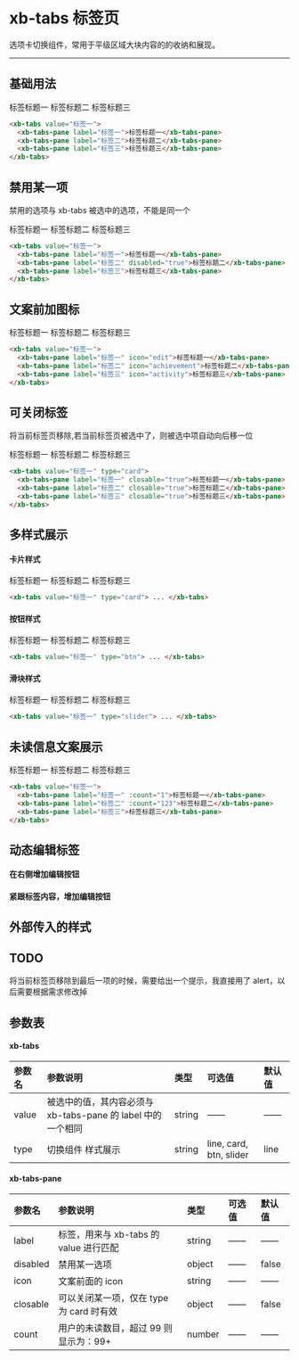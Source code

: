 # xb-tabs 标签页

选项卡切换组件，常用于平级区域大块内容的的收纳和展现。

---

## 基础用法

<div class="demo-button">
  <div>
    <xb-tabs value="标签一">
        <xb-tabs-pane label="标签一">标签标题一</xb-tabs-pane>
        <xb-tabs-pane label="标签二">标签标题二</xb-tabs-pane>
        <xb-tabs-pane label="标签三">标签标题三</xb-tabs-pane>
    </xb-tabs>
  </div>
</div>

```html
<xb-tabs value="标签一">
  <xb-tabs-pane label="标签一">标签标题一</xb-tabs-pane>
  <xb-tabs-pane label="标签二">标签标题二</xb-tabs-pane>
  <xb-tabs-pane label="标签三">标签标题三</xb-tabs-pane>
</xb-tabs>
```

## 禁用某一项

禁用的选项与 xb-tabs 被选中的选项，不能是同一个

<div class="demo-button">
  <div>
    <xb-tabs value="标签一">
        <xb-tabs-pane label="标签一">标签标题一</xb-tabs-pane>
        <xb-tabs-pane label="标签二" disabled="true">标签标题二</xb-tabs-pane>
        <xb-tabs-pane label="标签三">标签标题三</xb-tabs-pane>
    </xb-tabs>
  </div>
</div>

```html
<xb-tabs value="标签一">
  <xb-tabs-pane label="标签一">标签标题一</xb-tabs-pane>
  <xb-tabs-pane label="标签二" disabled="true">标签标题二</xb-tabs-pane>
  <xb-tabs-pane label="标签三">标签标题三</xb-tabs-pane>
</xb-tabs>
```

## 文案前加图标

<div class="demo-button">
  <div>
    <xb-tabs value="标签一">
        <xb-tabs-pane label="标签一" icon="edit">标签标题一</xb-tabs-pane>
        <xb-tabs-pane label="标签二" icon="achievement">标签标题二</xb-tabs-pane>
        <xb-tabs-pane label="标签三" icon="activity">标签标题三</xb-tabs-pane>
    </xb-tabs>
  </div>
</div>

```html
<xb-tabs value="标签一">
  <xb-tabs-pane label="标签一" icon="edit">标签标题一</xb-tabs-pane>
  <xb-tabs-pane label="标签二" icon="achievement">标签标题二</xb-tabs-pane>
  <xb-tabs-pane label="标签三" icon="activity">标签标题三</xb-tabs-pane>
</xb-tabs>
```

## 可关闭标签

将当前标签页移除,若当前标签页被选中了，则被选中项自动向后移一位

<div class="demo-button">
  <div>
    <xb-tabs value="标签一" type="card">
        <xb-tabs-pane label="标签一" closable="true">标签标题一</xb-tabs-pane>
        <xb-tabs-pane label="标签二" closable="true">标签标题二</xb-tabs-pane>
        <xb-tabs-pane label="标签三" closable="true">标签标题三</xb-tabs-pane>
    </xb-tabs>
  </div>
</div>

```html
<xb-tabs value="标签一" type="card">
  <xb-tabs-pane label="标签一" closable="true">标签标题一</xb-tabs-pane>
  <xb-tabs-pane label="标签二" closable="true">标签标题二</xb-tabs-pane>
  <xb-tabs-pane label="标签三" closable="true">标签标题三</xb-tabs-pane>
</xb-tabs>
```

## 多样式展示

#### 卡片样式

<div class="demo-button">
  <div>
    <xb-tabs value="标签一" type="card">
        <xb-tabs-pane label="标签一">标签标题一</xb-tabs-pane>
        <xb-tabs-pane label="标签二">标签标题二</xb-tabs-pane>
        <xb-tabs-pane label="标签三">标签标题三</xb-tabs-pane>
    </xb-tabs>
  </div>
</div>

```html
<xb-tabs value="标签一" type="card"> ... </xb-tabs>
```

#### 按钮样式

<div class="demo-button">
  <div>
  <xb-tabs value="标签一" type="btn">
        <xb-tabs-pane label="标签一">标签标题一</xb-tabs-pane>
        <xb-tabs-pane label="标签二">标签标题二</xb-tabs-pane>
        <xb-tabs-pane label="标签三">标签标题三</xb-tabs-pane>
    </xb-tabs>
  </div>
</div>

```html
<xb-tabs value="标签一" type="btn"> ... </xb-tabs>
```

#### 滑块样式

<div class="demo-button">
  <div>
  <xb-tabs value="标签一" type="slider">
        <xb-tabs-pane label="标签一">标签标题一</xb-tabs-pane>
        <xb-tabs-pane label="标签二">标签标题二</xb-tabs-pane>
        <xb-tabs-pane label="标签三">标签标题三</xb-tabs-pane>
    </xb-tabs>
  </div>
</div>

```html
<xb-tabs value="标签一" type="slider"> ... </xb-tabs>
```

## 未读信息文案展示

<div class="demo-button">
  <div>
    <xb-tabs value="标签一">
        <xb-tabs-pane label="标签一" :count="1">标签标题一</xb-tabs-pane>
        <xb-tabs-pane label="标签二" :count="123">标签标题二</xb-tabs-pane>
        <xb-tabs-pane label="标签三">标签标题三</xb-tabs-pane>
    </xb-tabs>
  </div>
</div>

```html
<xb-tabs value="标签一">
  <xb-tabs-pane label="标签一" :count="1">标签标题一</xb-tabs-pane>
  <xb-tabs-pane label="标签二" :count="123">标签标题二</xb-tabs-pane>
  <xb-tabs-pane label="标签三">标签标题三</xb-tabs-pane>
</xb-tabs>
```

## 动态编辑标签

#### 在右侧增加编辑按钮

#### 紧跟标签内容，增加编辑按钮

## 外部传入的样式

## TODO

将当前标签页移除到最后一项的时候，需要给出一个提示，我直接用了 alert，以后需要根据需求修改掉

## 参数表

#### xb-tabs

| 参数名 | 参数说明                                                    | 类型   | 可选值                  | 默认值 |
| :----- | :---------------------------------------------------------- | :----- | :---------------------- | :----- |
| value  | 被选中的值，其内容必须与 xb-tabs-pane 的 label 中的一个相同 | string | ——                      | ——     |
| type   | 切换组件 样式展示                                           | string | line, card, btn, slider | line   |

#### xb-tabs-pane

| 参数名   | 参数说明                                 | 类型   | 可选值 | 默认值 |
| :------- | :--------------------------------------- | :----- | :----- | :----- |
| label    | 标签，用来与 xb-tabs 的 value 进行匹配   | string | ——     | ——     |
| disabled | 禁用某一选项                             | object | ——     | false  |
| icon     | 文案前面的 icon                          | string | ——     | ——     |
| closable | 可以关闭某一项，仅在 type 为 card 时有效 | object | ——     | false  |
| count    | 用户的未读数目，超过 99 则显示为：99+    | number | ——     | ——     |

